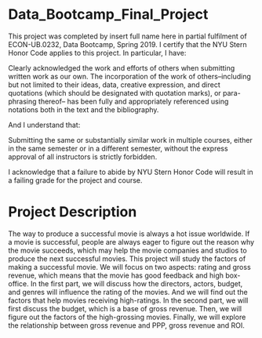 # Data_Bootcamp_Final_Project
This project was completed by insert full name here in partial fulfilment of ECON-UB.0232, Data Bootcamp, Spring 2019. I certify that the NYU Stern Honor Code applies to this project. In particular, I have:

Clearly acknowledged the work and efforts of others when submitting written work as our own. The incorporation of the work of others–including but not limited to their ideas, data, creative expression, and direct quotations (which should be designated with quotation marks), or para- phrasing thereof– has been fully and appropriately referenced using notations both in the text and the bibliography.

And I understand that:

Submitting the same or substantially similar work in multiple courses, either in the same semester or in a different semester, without the express approval of all instructors is strictly forbidden.

I acknowledge that a failure to abide by NYU Stern Honor Code will result in a failing grade for the project and course.

# Project Description
The way to produce a successful movie is always a hot issue worldwide. If a movie is successful, people are always eager to figure out the reason why the movie succeeds, which may help the movie companies and studios to produce the next successful movies. This project will study the factors of making a successful movie. We will focus on two aspects: rating and gross revenue, which means that the movie has good feedback and high box-office. In the first part, we will discuss how the directors, actors, budget, and genres will influence the rating of the movies. And we will find out the factors that help movies receiving high-ratings. In the second part, we will first discuss the budget, which is a base of gross revenue. Then, we will figure out the factors of the high-grossing movies. Finally, we will explore the relationship between gross revenue and PPP, gross revenue and ROI.
